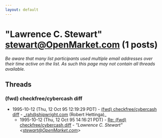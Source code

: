 ```yaml
---
layout: default
---
```


# "Lawrence C. Stewart" <stewart@OpenMarket.com> (1 posts)

_Be aware that many list participants used multiple email addresses over their time active on the list. As such this page may not contain all threads available._

## Threads

### (fwd) checkfree/cybercash diff
+ 1995-10-12 (Thu, 12 Oct 95 12:19:29 PDT) - [(fwd) checkfree/cybercash diff](/archive/1995/10/e259198903f8bc7f15e7d388ef78e54416e36f44c4ff8668632f719951878d4d) - _rah@shipwright.com (Robert Hettinga)_
  + 1995-10-12 (Thu, 12 Oct 95 14:16:21 PDT) - [Re: (fwd) checkfree/cybercash diff](/archive/1995/10/128e621d14d30d583b59df970ecbaab8f9fe2eb626224bfe5360d24cc2505e44) - _"Lawrence C. Stewart" \<stewart@OpenMarket.com\>_


